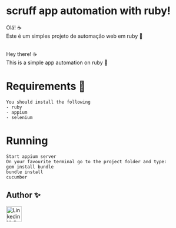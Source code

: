 # scruff app automation with ruby! 

Olá! ☕️<br>
Este é um simples projeto de automação web em ruby 🎉 <br>

<br>
Hey there! ☕️<br>
This is a simple app automation on ruby 🎉


# Requirements 📜
    You should install the following 
    - ruby
    - appium
    - selenium


# Running
    Start appium server
    On your favourite terminal go to the project folder and type:
    gem install bundle
    bundle install
    cucumber



## Author ✨
<body>
<a href="https://www.linkedin.com/in/castrohelio/"><img src="https://img.shields.io/badge/LinkedIn-0077B5?style=for-the-badge&logo=linkedin&logoColor=white"" alt="Linkedin Helio" style="width:42px;height:42px;"></a>
<br>
</body>



